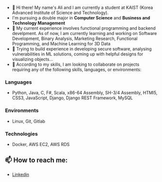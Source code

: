 - 👋 Hi there! My name's Ali and I am currently a student at KAIST (Korea Advanced Institute of Science and Technology).  
- I'm pursuing a double major in **Computer Science** and **Business and Technology Management**
- 👀 My current experience involves functional programming and backend develpment. As of now, I am currently learning and working on Software Development, Binary Analysis, Marketing Research, Functional Programming, and Machine Learning for 3D Data
- 🌱 Trying to build experience in developing secure software, analysing vulnerabilities in ML solutions, coming up with helpful designs for visualizing objects...
- 💞️ According to my skills, I am looking to collaborate on projects requiring any of the following skills, languages, or environments:  
### Languages
- Python, Java, C, F#, Scala, x86-64 Assembly, SH-3/4 Assembly, HTMl5, CSS3, JavaScript, Django, Django REST Framework, MySQL
### Environments  
- Linux, Git, Gitlab  
### Technologies
- Docker, AWS EC2, AWS RDS

## 📫 How to reach me:   
- [Linkedin](https://www.linkedin.com/in/ali-ahmed-sheikh-77a68a96/)  

<!---
AliAhmed36/AliAhmed36 is a ✨ special ✨ repository because its `README.md` (this file) appears on your GitHub profile.
You can click the Preview link to take a look at your changes.
--->
